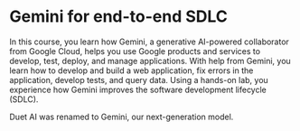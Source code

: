# Gemini for end-to-end SDLC

In this course, you learn how Gemini, a generative AI-powered collaborator from Google Cloud, helps you use Google products and services to develop, test, deploy, and manage applications. With help from Gemini, you learn how to develop and build a web application, fix errors in the application, develop tests, and query data. Using a hands-on lab, you experience how Gemini improves the software development lifecycle (SDLC).

Duet AI was renamed to Gemini, our next-generation model.